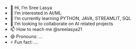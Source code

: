 - 👋 Hi, I’m Sree Lasya
- 👀 I’m interested in AI/ML
- 🌱 I’m currently learning PYTHON, JAVA, STREAMLIT, SQL
- 💞️ I’m looking to collaborate on AI related projects
- 📫 How to reach me @sreelasya21
- 😄 Pronouns: ...
- ⚡ Fun fact: ...

<!---
sreelasya21/sreelasya21 is a ✨ special ✨ repository because its `README.md` (this file) appears on your GitHub profile.
You can click the Preview link to take a look at your changes.
--->
